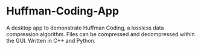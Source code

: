 # Huffman-Coding-App
A desktop app to demonstrate Huffman Coding, a lossless data compression algorithm. Files can be compressed and decompressed within the GUI. Written in C++ and Python. 
